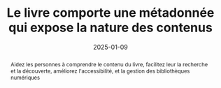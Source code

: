 ---
title: Le livre comporte une métadonnée qui expose la nature des contenus 
abstract: Aidez les personnes à comprendre le contenu du livre, facilitez leur la recherche et la découverte, améliorez l'accessibilité, et la gestion des bibliothèques numériques
categories: ["Identification"]
agrege: O4094-E010
opquast: '4 094'
indiceebook: '10'
description: "Règle n° 010"
before: "009"
weight: "010"
after: "011"
actif: '1'
layout: rules
date: 2025-01-09
tags: ["Utilisabilité", "Gestion", "Accessibilité"]
objectif: ["Donner aux personnes une vision immédiate de la nature du livre et des contenus proposés."]
Meo: ["Le fichier content.opf contient les métadonnées du livre. Vous devez ajouter une balise `dc:description` dans la section des métadonnées pour inclure une description."]
Controle: ["Dans le fichier OPF&nbsp;:
    Vérifier la présence et la pertinence de la métadonnée  `dc:description`."]
epubcheck: 
ace: 
humancheck: true
Source: ["Opquast"]
Referentiel: ["spécification EPUB 3", "Dublin Core Metadata Initiative (DCMI)", "Web Content Accessibility Guidelines (WCAG)"]
steps: ["Conception", "Éditorial"]
---